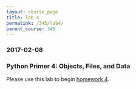 ```yaml
---
layout: course_page
title: lab 4
permalink: /345/lab4/
parent_course: 345
---
```


### 2017-02-08

### Python Primer 4: Objects, Files, and Data
Please use this lab to begin [homework 4](/345/hw4/).
